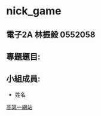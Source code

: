 # nick_game

## 電子2A 林振毅 0552058

## 專題題目:

## 小組成員:

* 姓名 

[高第一網站](http://www1.nkfust.edu.tw/bin/home.php)
